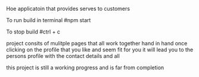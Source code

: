 Hoe applicatoin that provides serves to customers 

To run build in terminal 
#npm start 

To stop build 
#ctrl + c 

project consits of mulitple pages that all work together hand in hand 
once clicking on the profile that you like and seem fit for you it will lead you to the persons profile with the contact details and all


this project is still a working progress and is far from completion 

